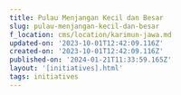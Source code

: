 ```yaml
---
title: Pulau Menjangan Kecil dan Besar
slug: pulau-menjangan-kecil-dan-besar
f_location: cms/location/karimun-jawa.md
updated-on: '2023-10-01T12:42:09.116Z'
created-on: '2023-10-01T12:42:09.116Z'
published-on: '2024-01-21T11:33:59.165Z'
layout: '[initiatives].html'
tags: initiatives
---
```



